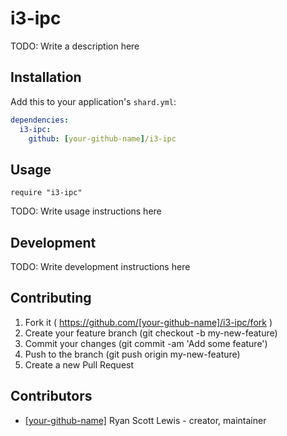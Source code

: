 # i3-ipc

TODO: Write a description here

## Installation

Add this to your application's `shard.yml`:

```yaml
dependencies:
  i3-ipc:
    github: [your-github-name]/i3-ipc
```

## Usage

```crystal
require "i3-ipc"
```

TODO: Write usage instructions here

## Development

TODO: Write development instructions here

## Contributing

1. Fork it ( https://github.com/[your-github-name]/i3-ipc/fork )
2. Create your feature branch (git checkout -b my-new-feature)
3. Commit your changes (git commit -am 'Add some feature')
4. Push to the branch (git push origin my-new-feature)
5. Create a new Pull Request

## Contributors

- [[your-github-name]](https://github.com/[your-github-name]) Ryan Scott Lewis - creator, maintainer
